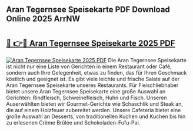 ## Aran Tegernsee Speisekarte PDF Download Online 2025 ArrNW

# <h2><a href="http://gc76bm.nevu.top/?p=Aran+Tegernsee+Speisekarte">🔗 👉🔴 Aran Tegernsee Speisekarte 2025 PDF</a></h2>

[![Aran Tegernsee Speisekarte 2025 PDF](https://i.imgur.com/dBaPXMq.png)](http://gc76bm.nevu.top/?p=Aran+Tegernsee+Speisekarte)
Die Aran Tegernsee Speisekarte ist nicht nur eine Liste von Gerichten in einem Restaurant oder Café, sondern auch Ihre Gelegenheit, etwas zu finden, das für Ihren Geschmack köstlich und geeignet ist. Es gibt viele leichte und frische Salate auf der Aran Tegernsee Speisekarte unseres Restaurants. Für Fleischliebhaber bietet unsere Aran Tegernsee Speisekarte eine große Auswahl an Gerichten: Rindfleisch, Schweinefleisch, Huhn und Fisch. Unseren Auserwählten bieten wir Gourmet-Gerichte wie Schaschlik und Steak an, die auf einem Holzfeuer zubereitet werden. Unsere Cafeteria bietet eine große Auswahl an Desserts, von traditionellen Kuchen und Kuchen bis hin zu erlesenen Crème Brûlée und Schokoladen-Fufu-Pai.
